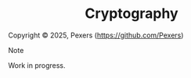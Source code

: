 <h1 align='center'>Cryptography</h1>

Copyright &copy; 2025, Pexers (https://github.com/Pexers)

> [!NOTE]
> Work in progress.